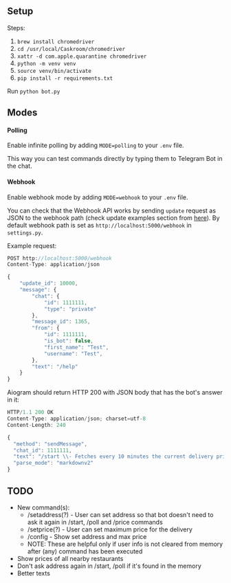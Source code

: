## Setup

Steps:

1. `brew install chromedriver`
2. `cd /usr/local/Caskroom/chromedriver`
3. `xattr -d com.apple.quarantine chromedriver`
4. `python -m venv venv`
5. `source venv/bin/activate`
6. `pip install -r requirements.txt`

Run `python bot.py`

## Modes

#### Polling

Enable infinite polling by adding `MODE=polling` to your `.env` file.

This way you can test commands directly by typing them to Telegram Bot in the chat.

#### Webhook

Enable webhook mode by adding `MODE=webhook` to your `.env` file.

You can check that the Webhook API works by sending `update` request as JSON to the webhook path (check update examples section from [here](https://core.telegram.org/bots/webhooks)). By default webhook path is set as `http://localhost:5000/webhook` in `settings.py`.

Example request:

```javascript
POST http://localhost:5000/webhook
Content-Type: application/json

{
    "update_id": 10000,
    "message": {
        "chat": {
            "id": 1111111,
            "type": "private"
        },
        "message_id": 1365,
        "from": {
            "id": 1111111,
            "is_bot": false,
            "first_name": "Test",
            "username": "Test",
        },
        "text": "/help"
    }
}
```

Aiogram should return HTTP 200 with JSON body that has the bot's answer in it:

```javascript
HTTP/1.1 200 OK
Content-Type: application/json; charset=utf-8
Content-Length: 240

{
  "method": "sendMessage",
  "chat_id": 1111111,
  "text": "/start \\- Fetches every 10 minutes the current delivery price\n/stop \\- Stops fetching delivery price\n/showlatestprice \\- Shows latest delivery price",
  "parse_mode": "markdownv2"
}
```

## TODO

- New command(s):
    - /setaddress(?) - User can set address so that bot doesn't need to ask it again in /start, /poll and /price commands
    - /setprice(?) - User can set maximum price for the delivery
    - /config - Show set address and max price
    - NOTE: These are helpful only if user info is not cleared from memory after (any) command has been executed
- Show prices of all nearby restaurants
- Don't ask address again in /start, /poll if it's found in the memory
- Better texts
